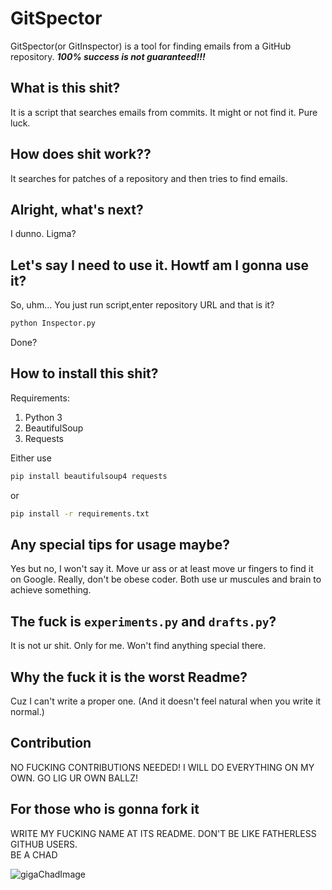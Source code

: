 # GitSpector
GitSpector(or GitInspector) is a tool for finding emails from a GitHub repository. ***100% success is not guaranteed!!!***
  

## What is this shit?
It is a script that searches emails from commits. It might or not find it. Pure luck.



## How does shit work??
It searches for patches of a repository and then tries to find emails. 

## Alright, what's next?
I dunno. Ligma?


## Let's say I need to use it. Howtf am I gonna use it?
So, uhm... You just run script,enter repository URL and that is it?  
```cmd
python Inspector.py
```
Done?

## How to install this shit?
Requirements:  
1) Python 3
2) BeautifulSoup
3) Requests

Either use 
``` cmd
pip install beautifulsoup4 requests
```

or 
```cmd
pip install -r requirements.txt
```


## Any special tips for usage maybe?
Yes but no, I won't say it. Move ur ass or at least move ur fingers to find it on Google. Really, don't be obese coder. Both use ur muscules and brain to achieve something.


## The fuck is `experiments.py` and `drafts.py`?
It is not ur shit. Only for me. Won't find anything special there. 



## Why the fuck it is the worst Readme?
Cuz I can't write a proper one. (And it doesn't feel natural when you write it normal.)


## Contribution
NO FUCKING CONTRIBUTIONS NEEDED! I WILL DO EVERYTHING ON MY OWN. GO LIG UR OWN BALLZ!


## For those who is gonna fork it
WRITE MY FUCKING NAME AT ITS README. DON'T BE LIKE FATHERLESS GITHUB USERS.  
BE A CHAD

![gigaChadImage](https://upload.wikimedia.org/wikipedia/ru/9/94/%D0%93%D0%B8%D0%B3%D0%B0%D1%87%D0%B0%D0%B4.jpg)
